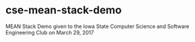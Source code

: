 # cse-mean-stack-demo
MEAN Stack Demo given to the Iowa State Computer Science and Software Engineering Club on March 29, 2017
